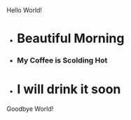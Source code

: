 Hello World!
- # Beautiful Morning
- ### My Coffee is Scolding Hot
- # I will drink it soon












Goodbye World!